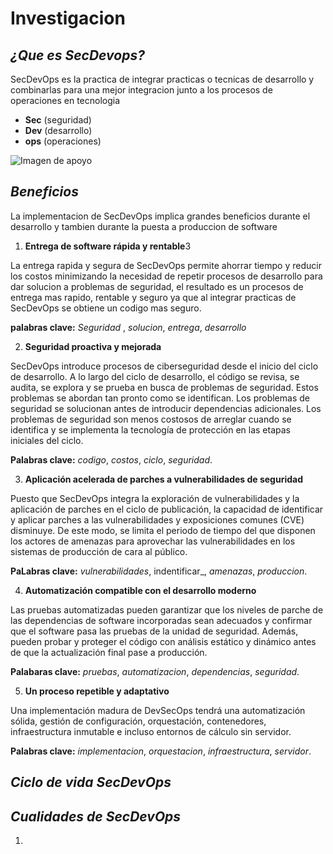 # **Investigacion**

## _¿Que es SecDevops?_

SecDevOps es la practica de integrar practicas o tecnicas de desarrollo y combinarlas para una  mejor integracion junto a los procesos de operaciones en tecnologia

- **Sec** (seguridad)
- **Dev** (desarrollo)
- **ops** (operaciones)

![Imagen de apoyo](https://escoladaprogramacao.com.br/wp-content/uploads/2019/12/Princ%C3%ADpios-da-Entrega-de-Software.jpg)


## _Beneficios_

La implementacion de SecDevOps implica grandes beneficios durante el desarrollo y tambien durante la puesta a produccion de software

1. **Entrega de software rápida y rentable**3

 La entrega rapida y segura de SecDevOps permite ahorrar tiempo y reducir los costos minimizando la necesidad de repetir procesos de desarrollo para dar solucion a problemas de seguridad, el resultado es un procesos de entrega mas rapido, rentable y seguro ya que al integrar practicas de SecDevOps se obtiene un codigo mas seguro.

 **palabras clave:** _Seguridad_ , _solucion_, _entrega_, _desarrollo_


2. **Seguridad proactiva y mejorada**

 SecDevOps introduce procesos de ciberseguridad desde el inicio del ciclo de desarrollo. A lo largo del ciclo de desarrollo, el código se revisa, se audita, se explora y se prueba en busca de problemas de seguridad. Estos problemas se abordan tan pronto como se identifican. Los problemas de seguridad se solucionan antes de introducir dependencias adicionales. Los problemas de seguridad son menos costosos de arreglar cuando se identifica y se implementa la tecnología de protección en las etapas iniciales del ciclo.

 **Palabras clave:** _codigo_, _costos_, _ciclo_, _seguridad_.

3. **Aplicación acelerada de parches a vulnerabilidades de seguridad**

 Puesto que SecDevOps integra la exploración de vulnerabilidades y la aplicación de parches en el ciclo de publicación, la capacidad de identificar y aplicar parches a las vulnerabilidades y exposiciones comunes (CVE) disminuye. De este modo, se limita el periodo de tiempo del que disponen los actores de amenazas para aprovechar las vulnerabilidades en los sistemas de producción de cara al público.

 **PaLabras clave:** _vulnerabilidades_, indentificar_, _amenazas_, _produccion_.


4. **Automatización compatible con el desarrollo moderno**

 Las pruebas automatizadas pueden garantizar que los niveles de parche de las dependencias de software incorporadas sean adecuados y confirmar que el software pasa las pruebas de la unidad de seguridad. Además, pueden probar y proteger el código con análisis estático y dinámico antes de que la actualización final pase a producción.

 **Palabaras clave:** _pruebas_, _automatizacion_, _dependencias_, _seguridad_.

5. **Un proceso repetible y adaptativo**

 Una implementación madura de DevSecOps tendrá una automatización sólida, gestión de configuración, orquestación, contenedores, infraestructura inmutable e incluso entornos de cálculo sin servidor.

 **Palabras clave:** _implementacion_, _orquestacion_, _infraestructura_, _servidor_.


## _Ciclo de vida SecDevOps_




## _Cualidades de SecDevOps_

1. 